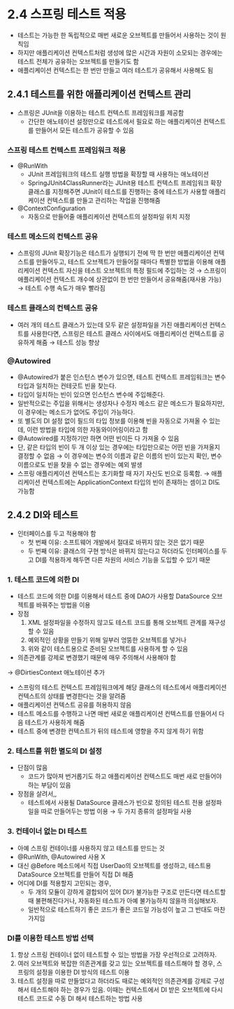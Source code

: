 2.4 스프링 테스트 적용
=
- 테스트는 가능한 한 독립적으로 매번 새로운 오브젝트를 만들어서 사용하는 것이 원칙임
- 하지만 애플리케이션 컨텍스트처럼 생성에 많은 시간과 자원이 소모되는 경우에는 테스트 전체가 공유하는 오브젝트를 만들기도 함
- 애플리케이션 컨텍스트는 한 번만 만들고 여러 테스트가 공유해서 사용해도 됨

## 2.4.1 테스트를 위한 애플리케이션 컨텍스트 관리
- 스프링은 JUnit을 이용하는 테스트 컨텍스트 프레임워크를 제공함
  - 간단한 애노테이션 설정만으로 테스트에서 필요로 하는 애플리케이션 컨텍스트를 만들어서 모든 테스트가 공유할 수 있음

### 스프링 테스트 컨텍스트 프레임워크 적용
- @RunWith
  - JUnit 프레임워크의 테스트 실행 방법을 확장할 때 사용하는 애노테이션
  - SpringJUnit4ClassRunner라는 JUnit용 테스트 컨텍스트 프레임워크 확장 클래스를 지정해주면 JUnit이 테스트를 진행하는 중에 테스트가 사용할 애플리케이션 컨텍스트를 만들고 관리하는 작업을 진행해줌
- @ContextConfiguration
  - 자동으로 만들어줄 애플리케이션 컨텍스트의 설정파일 위치 지정

### 테스트 메소드의 컨텍스트 공유
- 스프링의 JUnit 확장기능은 테스트가 실행되기 전에 딱 한 번만 애플리케이션 컨텍스트를 만들어두고, 테스트 오브젝트가 만들어질 때마다 특별한 방법을 이용해 애플리케이션 컨텍스트 자신을 테스트 오브젝트의 특정 필드에 주입하는 것
&rarr; 스프링이 애플리케이션 컨텍스트 개수에 상관없이 한 번만 만들어서 공유해줌(재사용 가능) &rarr; 테스트 수행 속도가 매우 빨라짐

### 테스트 클래스의 컨텍스트 공유
- 여러 개의 테스트 클래스가 있는데 모두 같은 설정파일을 가진 애플리케이션 컨텍스트를 사용한다면, 스프링은 테스트 클래스 사이에서도 애플리케이션 컨텍스트를 공유하게 해줌
&rarr; 테스트 성능 향상

### @Autowired
- @Autowired가 붙은 인스턴스 변수가 있으면, 테스트 컨텍스트 프레임워크는 변수 타입과 일치하는 컨테긋트 빈을 찾는다.
- 타입이 일치하는 빈이 있으면 인스턴스 변수에 주입해준다.
- 일반적으로는 주입을 위해서는 생성자나 수정자 메소드 같은 메소드가 필요하지만, 이 경우에는 메소드가 없어도 주입이 가능하다.
- 또 별도의 DI 설정 없이 필드의 타입 정보를 이용해 빈을 자동으로 가져올 수 있는데, 이런 방법을 타입에 의한 자동와이어링이라고 함
- @Autowired를 지정하기만 하면 어떤 빈이든 다 가져올 수 있음
- 단, 같은 타입의 빈이 두 개 이상 있는 경우에는 타입만으로는 어떤 빈을 가져올지 결정할 수 없음 &rarr; 이 경우에는 변수의 이름과 같은 이름의 빈이 있는지 확인, 변수 이름으로도 빈을 찾을 수 없는 경우에는 예외 발생
- 스프링 애플리케이션 컨텍스트는 초기화할 때 자기 자신도 빈으로 등록함. &rarr; 애플리케이션 컨텍스트에는 ApplicationContext 타입의 빈이 존재하는 셈이고 DI도 가능함

## 2.4.2 DI와 테스트
- 인터페이스를 두고 적용해야 함
  - 첫 번째 이유: 소프트웨어 개발에서 절대로 바뀌지 않는 것은 없기 때문
  - 두 번째 이유: 클래스의 구현 방식은 바뀌지 않는다고 하더라도 인터페이스를 두고 DI를 적용하게 해두면 다른 차원의 서비스 기능을 도입할 수 있기 때문

### 1. 테스트 코드에 의한 DI
- 테스트 코드에 의한 DI를 이용해서 테스트 중에 DAO가 사용할 DataSource 오브젝트를 바꿔주는 방법을 이용
- 장점
  1. XML 설정파일을 수정하지 않고도 테스트 코드를 통해 오브젝트 관계를 재구성할 수 있음
  2. 예외적인 상황을 만들기 위해 일부러 엉뚱한 오브젝트를 넣거나
  3. 위와 같이 테스트용으로 준비된 오브젝트를 사용하게 할 수 있음
- 의존관계를 강제로 변경했기 때문에 매우 주의해서 사용해야 함

&rarr; @DirtiesContext 애노테이션 추가
- 스프링의 테스트 컨텍스트 프레임워크에게 해당 클래스의 테스트에서 애플리케이션 컨텍스트의 상태를 변경한다는 것을 알려줌
- 애플리케이션 컨텍스트 공유를 허용하지 않음
- 테스트 메소드를 수행하고 나면 매번 새로운 애플리케이션 컨텍스트를 만들어서 다음 테스트가 사용하게 해줌
- 테스트 중에 변경한 컨텍스트가 뒤의 테스트에 영향을 주지 않게 하기 위함

### 2. 테스트를 위한 별도의 DI 설정
- 단점이 많음
  - 코드가 많아져 번거롭기도 하고 애플리케이션 컨텍스트도 매번 새로 만들어야 하는 부담이 있음
- 장점을 살려서,,
  - 테스트에서 사용될 DataSource 클래스가 빈으로 정의된 테스트 전용 설정파일을 따로 만들어두는 방법 이용 &rarr; 두 가지 종류의 설정파일 사용

### 3. 컨테이너 없는 DI 테스트
- 아예 스프링 컨테이너를 사용하지 않고 테스트를 만드는 것
- @RunWith, @Autowired 사용 X
- 대신 @Before 메소드에서 직접 UserDao의 오브젝트를 생성하고, 테스트용 DataSource 오브젝트를 만들어 직접 DI 해줌
- 어디에 DI를 적용할지 고민되는 경우,
  - 두 개의 모듈이 강하게 결합되어 있어 DI가 불가능한 구조로 만든다면 테스트할 때 불편해진다거나, 자동화된 테스트가 아예 불가능하지 않을까 의심해보자.
  - 일반적으로 테스트하기 좋은 코드가 좋은 코드일 가능성이 높고 그 반대도 마찬가지임

### DI를 이용한 테스트 방법 선택
1. 항상 스프링 컨테이너 없이 테스트할 수 있는 방법을 가장 우선적으로 고려하자.
2. 여러 오브젝트와 복잡한 의존관계를 갖고 있는 오브젝트를 테스트해야 할 경우, 스프링의 설정을 이용한 DI 방식의 테스트 이용
3. 테스트 설정을 따로 만들었다고 하더라도 때로는 예외적인 의존관계를 강제로 구성해서 테스트해야 하는 경우가 있음. 이때는 컨텍스트에서 DI 받은 오브젝트에 다시 테스트 코드로 수동 DI 해서 테스트하는 방법 사용
